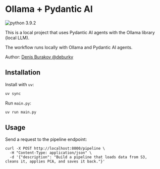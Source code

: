 # Ollama + Pydantic AI

<img src="https://img.shields.io/badge/python-3.9.2-blue.svg" alt="python 3.9.2">

This is a local project that uses Pydantic AI agents with the Ollama library (local LLM). 

The workflow runs locally with Ollama and Pydantic AI agents.

Author: [Denis Burakov @deburky](https://github.com/deburky)

## Installation

Install with `uv`:
```bash
uv sync
```
Run `main.py`:

```bash
uv run main.py
```

## Usage

Send a request to the pipeline endpoint:

```plain
curl -X POST http://localhost:8000/pipeline \
  -H "Content-Type: application/json" \
  -d '{"description": "Build a pipeline that loads data from S3, cleans it, applies PCA, and saves it back."}'
```